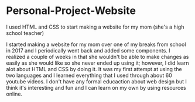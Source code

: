 # Personal-Project-Website
I used HTML and CSS to start making a website for my mom (she's a high school teacher)

I started making a website for my mom over one of my breaks from school in 2017 and I periodically went back and added some components.
I realized a couple of weeks in that she wouldn't be able to make changes as easily as she would like so she never ended up using it;
however, I did learn alot about HTML and CSS by doing it. It was my first attempt at using the two languages and I learned everything
that I used through about 60 youtube videos. I don't have any formal educaction about web design but I think it's interesting and fun
and I can learn on my own by using resources online.
